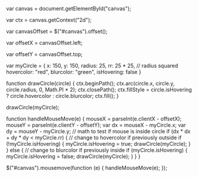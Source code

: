 
 var canvas = document.getElementById("canvas");

 var ctx = canvas.getContext("2d");

 var canvasOffset = $("#canvas").offset();

 var offsetX = canvasOffset.left;

 var offsetY = canvasOffset.top;

 var myCircle = {
     x: 150,
     y: 150,
     radius: 25,
     rr: 25 * 25, // radius squared
     hovercolor: "red",
     blurcolor: "green",
     isHovering: false
 }

 function drawCircle(circle) {
     ctx.beginPath();
     ctx.arc(circle.x, circle.y, circle.radius, 0, Math.PI * 2);
     ctx.closePath();
     ctx.fillStyle = circle.isHovering ? circle.hovercolor : circle.blurcolor;
     ctx.fill();
 }

 drawCircle(myCircle);

 function handleMouseMove(e) {
     mouseX = parseInt(e.clientX - offsetX);
     mouseY = parseInt(e.clientY - offsetY);
     var dx = mouseX - myCircle.x;
     var dy = mouseY - myCircle.y;
     // math to test if mouse is inside circle
     if (dx * dx + dy * dy < myCircle.rr) {
         // change to hovercolor if previously outside
         if (!myCircle.isHovering) {
             myCircle.isHovering = true;
             drawCircle(myCircle);
         }
     } else {
         // change to blurcolor if previously inside
         if (myCircle.isHovering) {
             myCircle.isHovering = false;
             drawCircle(myCircle);
         }
     }
 }

 $("#canvas").mousemove(function (e) {
     handleMouseMove(e);
 });
